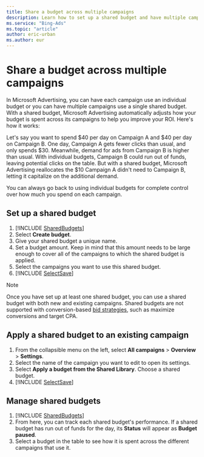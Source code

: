 ```yaml
---
title: Share a budget across multiple campaigns
description: Learn how to set up a shared budget and have multiple campaigns draw from it.
ms.service: "Bing-Ads"
ms.topic: "article"
author: eric-urban
ms.author: eur
---
```


# Share a budget across multiple campaigns

In Microsoft Advertising, you can have each campaign use an individual budget or you can have multiple campaigns use a single shared budget. With a shared budget, Microsoft Advertising automatically adjusts how your budget is spent across its campaigns to help you improve your ROI. Here's how it works:

Let's say you want to spend $40 per day on Campaign A and $40 per day on Campaign B. One day, Campaign A gets fewer clicks than usual, and only spends $30. Meanwhile, demand for ads from Campaign B is higher than usual. With individual budgets, Campaign B could run out of funds, leaving potential clicks on the table. But with a shared budget, Microsoft Advertising reallocates the $10 Campaign A didn't need to Campaign B, letting it capitalize on the additional demand.

You can always go back to using individual budgets for complete control over how much you spend on each campaign.

## Set up a shared budget

1. [!INCLUDE [SharedBudgets](./includes/SharedBudgets.md)]
1. Select **Create budget**.
1. Give your shared budget a unique name.
1. Set a budget amount. Keep in mind that this amount needs to be large enough to cover all of the campaigns to which the shared budget is applied.
1. Select the campaigns you want to use this shared budget.
1. [!INCLUDE [SelectSave](./includes/SelectSave.md)]

> [!NOTE]
> Once you have set up at least one shared budget, you can use a shared budget with both new and existing campaigns.
> Shared budgets are not supported with conversion-based [bid strategies](./hlp_BA_CONC_BidStrategy.md), such as maximize conversions and target CPA.

## Apply a shared budget to an existing campaign

1. From the collapsible menu on the left, select **All campaigns** > **Overview** > **Settings**.
1. Select the name of the campaign you want to edit to open its settings.
1. Select **Apply a budget from the Shared Library**. Choose a shared budget.
1. [!INCLUDE [SelectSave](./includes/SelectSave.md)]

## Manage shared budgets

1. [!INCLUDE [SharedBudgets](./includes/SharedBudgets.md)]
1. From here, you can track each shared budget's performance. If a shared budget has run out of funds for the day, its **Status** will appear as **Budget paused**.
1. Select a budget in the table to see how it is spent across the different campaigns that use it.


